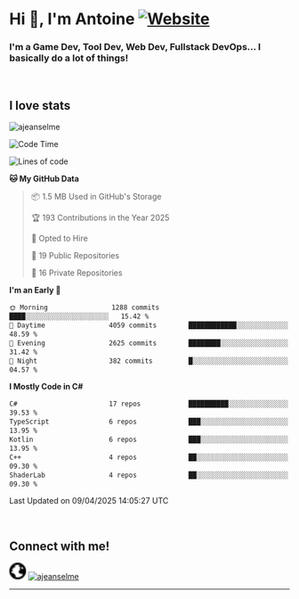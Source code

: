 # Hi 👋, I'm Antoine [![Website](https://img.shields.io/website?label=jeanselme.fr&style=for-the-badge&url=https%3A%2F%2Fjeanselme.fr)](https://jeanselme.fr)

### I'm a Game Dev, Tool Dev, Web Dev, Fullstack DevOps... I basically do a lot of things!

<br />

## I love stats

<img src="https://komarev.com/ghpvc/?username=ajeanselme" alt="ajeanselme" />

<!--START_SECTION:waka-->
![Code Time](http://img.shields.io/badge/Code%20Time-3%2C000%20hrs%2044%20mins-blue)

![Lines of code](https://img.shields.io/badge/From%20Hello%20World%20I%27ve%20Written-360.9%20million%20lines%20of%20code-blue)

**🐱 My GitHub Data** 

> 📦 1.5 MB Used in GitHub's Storage 
 > 
> 🏆 193 Contributions in the Year 2025
 > 
> 💼 Opted to Hire
 > 
> 📜 19 Public Repositories 
 > 
> 🔑 16 Private Repositories 
 > 
**I'm an Early 🐤** 

```text
🌞 Morning                1288 commits        ████░░░░░░░░░░░░░░░░░░░░░   15.42 % 
🌆 Daytime                4059 commits        ████████████░░░░░░░░░░░░░   48.59 % 
🌃 Evening                2625 commits        ████████░░░░░░░░░░░░░░░░░   31.42 % 
🌙 Night                  382 commits         █░░░░░░░░░░░░░░░░░░░░░░░░   04.57 % 
```


**I Mostly Code in C#** 

```text
C#                       17 repos            ██████████░░░░░░░░░░░░░░░   39.53 % 
TypeScript               6 repos             ███░░░░░░░░░░░░░░░░░░░░░░   13.95 % 
Kotlin                   6 repos             ███░░░░░░░░░░░░░░░░░░░░░░   13.95 % 
C++                      4 repos             ██░░░░░░░░░░░░░░░░░░░░░░░   09.30 % 
ShaderLab                4 repos             ██░░░░░░░░░░░░░░░░░░░░░░░   09.30 % 
```




 Last Updated on 09/04/2025 14:05:27 UTC
<!--END_SECTION:waka-->

<br />

## Connect with me!

[<img src="https://raw.githubusercontent.com/iconic/open-iconic/master/svg/globe.svg" alt="ajeanselme" height="30" width="30" />][Website]
[<img src="https://cdn.jsdelivr.net/npm/simple-icons@3.0.1/icons/linkedin.svg" alt="ajeanselme" height="30" width="30" />][Linkedin]

---

[Website]: https://jeanselme.fr
[Linkedin]: https://linkedin.com/in/ajeanselme
